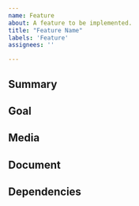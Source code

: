 ```yaml
---
name: Feature
about: A feature to be implemented.
title: "Feature Name"
labels: 'Feature'
assignees: ''

---
```

<!-- The note within these arrows are for you but can be deleted. -->

## Summary

<!-- Provide a general summary of the feature here and in the title. -->

## Goal 

<!-- Is the feature related to a problem? Describe the problem. -->

<!-- Describe the goal of the feature, what is it trying to achieve? -->

<!-- Describe alternatives you've considered. -->

## Media

<!-- Any other context, art, pictures, concepts, etc. -->

## Document

<!-- Is the feature already designed? If so, link the document. -->

## Dependencies

<!-- List any tasks that need to be designed or implemented before this one. -->
